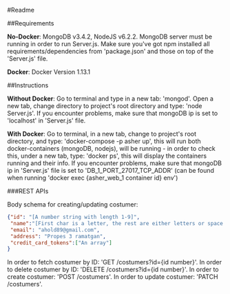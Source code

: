 #Readme


##Requirements

**No-Docker**: MongoDB v3.4.2, NodeJS v6.2.2. MongoDB server must be running in order to run Server.js. Make sure you've got npm installed all requirements/dependencies from 'package.json' and those on top of the 'Server.js' file.

**Docker**: Docker Version 1.13.1


##Instructions

**Without Docker**: Go to terminal and type in a new tab: 'mongod'.
Open a new tab, change directory to project's root directory and type: 'node Server.js'. If you encounter problems, make sure that mongoDB ip is set to 'localhost' in 'Server.js' file.

**With Docker**: Go to terminal, in a new tab, change to project's root directory, and type: 'docker-compose -p asher up', this will run both docker-containers (mongoDB, nodejs), will be running - in order to check this, under a new tab, type: 'docker ps', this will display the containers running and their info.
If you encounter problems, make sure that mongoDB ip in 'Server.js' file is set to 'DB_1_PORT_27017_TCP_ADDR' (can be found when running 'docker exec {asher_web_1 container id} env')



###REST APIs

Body schema for creating/updating costumer:

```json
{"id": "[A number string with length 1-9]",
 "name":"[First char is a letter, the rest are either letters or space chars (up to 30 chars)]",
 "email": "ahold89@gmail.com",
 "address": "Propes 3 ramatgan",
 "credit_card_tokens":["An array"]
}
```
In order to fetch costumer by ID: 'GET /costumers?id={id number}'.
In order to delete costumer by ID: 'DELETE /costumers?id={id number}'.
In order to create costumer: 'POST /costumers'.
In order to update costumer: 'PATCH /costumers'.
